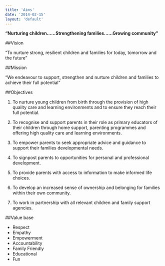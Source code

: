 ```yaml
---
title: 'Aims'
date: '2014-02-15'
layout: 'default'
---
```

**“Nurturing children......Strengthening families......Growing community”**

##Vision

“To nurture strong, resilient children and families for today, tomorrow and the future”

##Mission

“We endeavour to support, strengthen and nurture children and families to achieve their full potential”  

##Objectives

1.	To nurture young children from birth through the provision of high quality care and learning environments and to ensure they reach their full potential.  

2.	To recognise and support parents in their role as primary educators of their children through home support, parenting programmes and offering high quality care and learning environments.  

3.	To empower parents to seek appropriate advice and guidance to support their families developmental needs.  

4.	To signpost parents to opportunities for personal and professional development.  

5.	To provide parents with access to information to make informed life choices.  

6.	To develop an increased sense of ownership and belonging for families within their own community.  

7.	To work in partnership with all relevant children and family support agencies.  



##Value base 		
- Respect
- Empathy
- Empowerment
- Accountability
- Family Friendly
- Educational
- Fun

